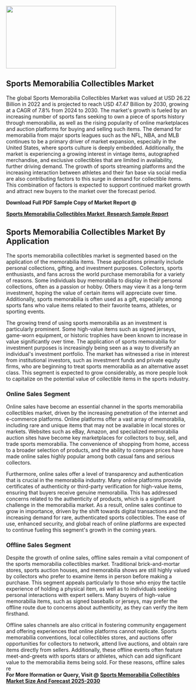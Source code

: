 <p><img class="alignnone size-medium wp-image-20088" src="https://ffe5etoiles.com/wp-content/uploads/2024/12/MST1-300x171.png" alt="" width="300" height="171" /></p><p> <h2>Sports Memorabilia Collectibles Market </h2><p>The global Sports Memorabilia Collectibles Market was valued at USD 26.22 Billion in 2022 and is projected to reach USD 47.47 Billion by 2030, growing at a CAGR of 7.8% from 2024 to 2030. The market's growth is fueled by an increasing number of sports fans seeking to own a piece of sports history through memorabilia, as well as the rising popularity of online marketplaces and auction platforms for buying and selling such items. The demand for memorabilia from major sports leagues such as the NFL, NBA, and MLB continues to be a primary driver of market expansion, especially in the United States, where sports culture is deeply embedded. Additionally, the market is experiencing a growing interest in vintage items, autographed merchandise, and exclusive collectibles that are limited in availability, further driving demand. The growth of sports streaming platforms and the increasing interaction between athletes and their fan base via social media are also contributing factors to this surge in demand for collectible items. This combination of factors is expected to support continued market growth and attract new buyers to the market over the forecast period.</p></p><p><strong>Download Full PDF Sample Copy of Market Report @</strong></p><p><strong><a href="https://www.verifiedmarketreports.com/download-sample/?rid=280600&utm_source=Sites-google&utm_medium=265" target="_blank">Sports Memorabilia Collectibles Market &nbsp;Research Sample Report</a></strong></p><p><h2>Sports Memorabilia Collectibles Market By Application</h2><p>The sports memorabilia collectibles market is segmented based on the application of the memorabilia items. These applications primarily include personal collections, gifting, and investment purposes. Collectors, sports enthusiasts, and fans across the world purchase memorabilia for a variety of reasons. Some individuals buy memorabilia to display in their personal collections, often as a passion or hobby. Others may view it as a long-term investment, hoping the value of certain items will appreciate over time. Additionally, sports memorabilia is often used as a gift, especially among sports fans who value items related to their favorite teams, athletes, or sporting events.</p><p>The growing trend of using sports memorabilia as an investment is particularly prominent. Some high-value items such as signed jerseys, game-worn equipment, or historic trophies have been known to increase in value significantly over time. The application of sports memorabilia for investment purposes is increasingly being seen as a way to diversify an individual's investment portfolio. The market has witnessed a rise in interest from institutional investors, such as investment funds and private equity firms, who are beginning to treat sports memorabilia as an alternative asset class. This segment is expected to grow considerably, as more people look to capitalize on the potential value of collectible items in the sports industry.</p><h3>Online Sales Segment</h3><p>Online sales have become an essential channel in the sports memorabilia collectibles market, driven by the increasing penetration of the internet and e-commerce platforms. Online platforms offer a vast array of memorabilia, including rare and unique items that may not be available in local stores or markets. Websites such as eBay, Amazon, and specialized memorabilia auction sites have become key marketplaces for collectors to buy, sell, and trade sports memorabilia. The convenience of shopping from home, access to a broader selection of products, and the ability to compare prices have made online sales highly popular among both casual fans and serious collectors.</p><p>Furthermore, online sales offer a level of transparency and authentication that is crucial in the memorabilia industry. Many online platforms provide certificates of authenticity or third-party verification for high-value items, ensuring that buyers receive genuine memorabilia. This has addressed concerns related to the authenticity of products, which is a significant challenge in the memorabilia market. As a result, online sales continue to grow in importance, driven by the shift towards digital transactions and the increasing demand for rare, authenticated sports collectibles. The ease of use, enhanced security, and global reach of online platforms are expected to continue fueling this segment's growth in the coming years.</p><h3>Offline Sales Segment</h3><p>Despite the growth of online sales, offline sales remain a vital component of the sports memorabilia collectibles market. Traditional brick-and-mortar stores, sports auction houses, and memorabilia shows are still highly valued by collectors who prefer to examine items in person before making a purchase. This segment appeals particularly to those who enjoy the tactile experience of holding a physical item, as well as to individuals seeking personal interactions with expert sellers. Many buyers of high-value memorabilia items, such as signed baseballs or jerseys, may prefer the offline route due to concerns about authenticity, as they can verify the item firsthand.</p><p>Offline sales channels are also critical in fostering community engagement and offering experiences that online platforms cannot replicate. Sports memorabilia conventions, local collectibles stores, and auctions offer opportunities for collectors to network, attend live auctions, and obtain rare items directly from sellers. Additionally, these offline events often feature meet-and-greets with sports stars or athletes, which can add significant value to the memorabilia items being sold. For these reasons, offline sales re<strong><br />For More Iformation or Query, Visit @ <a href="https://www.verifiedmarketreports.com/product/sports-memorabilia-collectibles-market/" target="_blank">Sports Memorabilia Collectibles Market Size And Forecast 2025-2030</a></strong></p>

